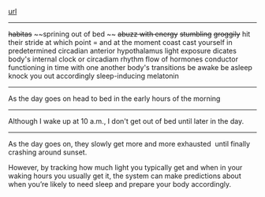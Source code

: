 [url](https://www.ted.com/talks/ted_ed_can_you_change_your_sleep_schedule/transcript)

-----------
~~habitas~~
~~sprining out of bed ~~
~~abuzz with energy~~
~~stumbling~~
~~groggily~~
hit their stride
at which point = and at the moment
coast
cast yourself in
predetermined
circadian
anterior hypothalamus
light exposure
dicates
body's internal clock or circadiam rhythm
flow of hormones
conductor
functioning in time with one another
body's transitions
be awake
be asleep
knock you out
accordingly
sleep-inducing melatonin

-----------
As the day goes on
head to bed
in the early hours of the morning

---------------------------

Although I wake up at 10 a.m., I don't get out of bed until later in the day.

----------------------
As the day goes on, they slowly get more and more exhausted  until finally crashing around sunset.

However, by tracking how much light you typically get and when in your waking hours you usually get it, the system can make predictions about when you’re likely to need sleep and prepare your body accordingly.
